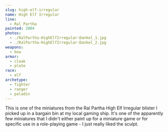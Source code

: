 ```yaml
---
slug: high-elf-irregular
name: High Elf Irregular
line:
  - Ral Partha
painted: 2004
photos:
  - ./RalPartha-HighElfIrregular-Dankel_1.jpg
  - ./RalPartha-HighElfIrregular-Dankel_2.jpg
weapons:
  - bow
armor:
  - cloak
  - plate
race:
  - elf
archetype:
  - fighter
  - ranger
  - paladin
---
```


This is one of the miniatures from the Ral Partha High Elf Irregular blister I picked up in a bargain bin at my local gaming ship. It's one of the apparently few miniatures that I didn't either paint up for a miniature game or for specific use in a role-playing game - I just really liked the sculpt.

